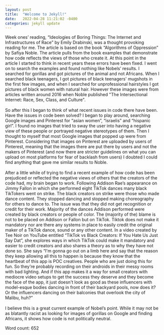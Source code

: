 ```yaml
---
layout: post
title:  "Welcome to Jekyll!"
date:   2022-04-28 11:21:02 -0400
categories: jekyll update
---
```

<!-- wp:paragraph -->
<p>Week ones’ reading, “Ideologies of Boring Things: The Internet and Infrastructures of Race” by Emily Drabinski, was a thought provoking reading for me. The article is based on the book “Algorithms of Oppression” by Safiya Noble. The article pulls from the book examples that demonstrate how code reflects the views of those who create it. At this point in the article I started to think in recent years these errors have been fixed. I went on to search the examples and found nothing like Nobels’ results. I searched for gorillas and got pictures of the animal and not Africans. When I searched black teenagers, I got pictures of black teenagers' mugshots in the first few images, and when I searched for unprofessional hairstyles I got pictures of black women with natural hair. However these images were from articles written around 2016 when Noble published "The Intersectional Internet: Race, Sex, Class, and Culture".<br><br>So after this I began to think of what recent issues in code there have been. Have the issues in code been solved? I began to play around, searching Google images and Pinterest for “asian women”, “israelis” and “hispanic girl”. I found no images that tried to sway the user into having a negative view of these people or portrayed negative stereotypes of them. Then I thought to myself that most Google images that popped up were from Pinterest. Considering that images on Pinterest are uploaded by users of Pinterest, meaning that the images there are put there by users and not the makers of Pinterest (and now there are stricter guidelines on what you can upload on most platforms for fear of backlash from users) I doubted I could find anything that gave me similar results to Noble. <br><br>After a little while of trying to find a recent example of how code has been prejudiced or reflected the negative views of others that the creators of the code had, my brain began to work. Following Addison Rae’s appearance on Jimmy Fallon in which she performed eight TikTok dances many black TikTokers went on strike. The black creators on strike were those who made dance content. They stopped dancing and stopped making choreography for others to dance to. The issue was that they did not get recognition or credit for their work. Majority of the dances Addison performed were created by black creators or people of color. The (majority of the) blame is not to be placed on Addison or Fallon but on TikTok. Tiktok does not make it mandatory nor are there any systems in place to easily credit the original maker of a TikTok dance, sound or any other content. In a video created by Tee Noir on YouTube entitled “TikTok vs Black Creators: If You Hate Us Just Say Dat”, she explores ways in which TikTok could make it mandatory and easier to credit creators and also shares a theory as to why they have not done so. She says “I'm gonna go out on a limb here and say that the reason they keep allowing all this to happen is because they know that the  heartbeat of this app is POC creatives. People who are just doing this for fun. So they're probably recording on their androids in their messy rooms with bad lighting. And if this app makes it a way for  small creators with mediocre video setups to get the success they deserve  and they become the face of the app, it just doesn't look as good as these influencers with model-esque bodies dancing  in front of their backyard pools, now does it? Or the influencers dancing on their balconies that overlook the city of Malibu, huh?”<br><br>I believe this is a great current example of Nobel’s point. While it may not be as blatantly racist as looking for images of gorillas on Google and finding Africans, it shows how code is not politically neutral.</p>
<!-- /wp:paragraph -->

<!-- wp:paragraph -->
<p>Word count: 652</p>
<!-- /wp:paragraph -->

[jekyll-docs]: https://jekyllrb.com/docs/home
[jekyll-gh]:   https://github.com/jekyll/jekyll
[jekyll-talk]: https://talk.jekyllrb.com/
